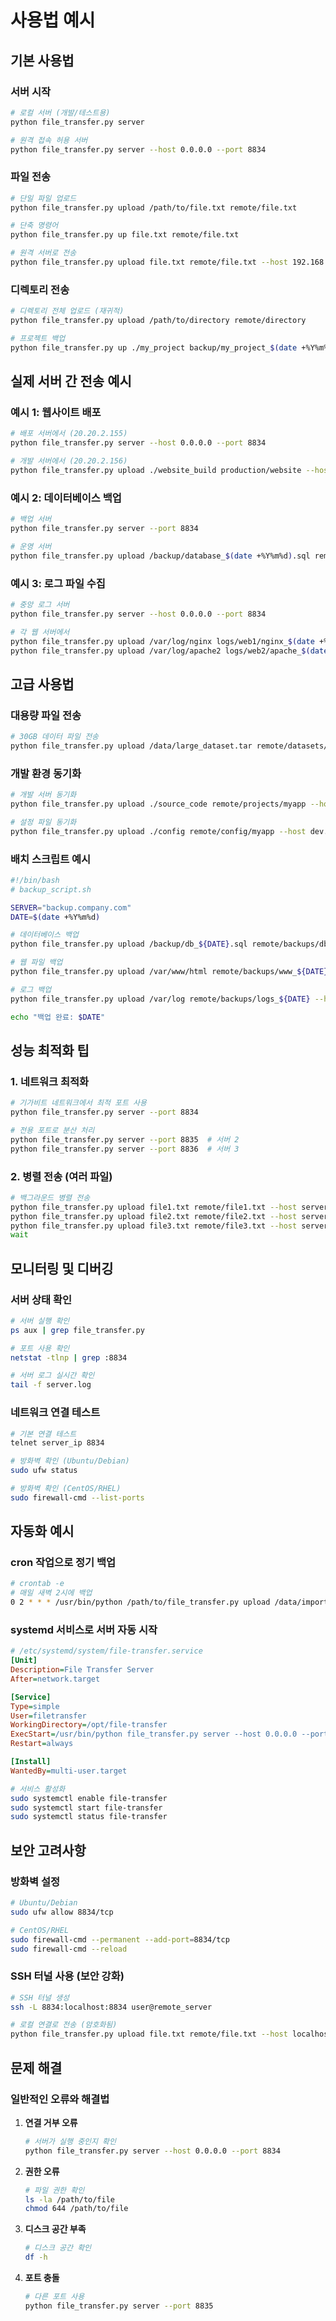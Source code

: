 # 사용법 예시

## 기본 사용법

### 서버 시작
```bash
# 로컬 서버 (개발/테스트용)
python file_transfer.py server

# 원격 접속 허용 서버
python file_transfer.py server --host 0.0.0.0 --port 8834
```

### 파일 전송
```bash
# 단일 파일 업로드
python file_transfer.py upload /path/to/file.txt remote/file.txt

# 단축 명령어
python file_transfer.py up file.txt remote/file.txt

# 원격 서버로 전송
python file_transfer.py upload file.txt remote/file.txt --host 192.168.1.100
```

### 디렉토리 전송
```bash
# 디렉토리 전체 업로드 (재귀적)
python file_transfer.py upload /path/to/directory remote/directory

# 프로젝트 백업
python file_transfer.py up ./my_project backup/my_project_$(date +%Y%m%d)
```

## 실제 서버 간 전송 예시

### 예시 1: 웹사이트 배포
```bash
# 배포 서버에서 (20.20.2.155)
python file_transfer.py server --host 0.0.0.0 --port 8834

# 개발 서버에서 (20.20.2.156)
python file_transfer.py upload ./website_build production/website --host 20.20.2.155 --port 8834
```

### 예시 2: 데이터베이스 백업
```bash
# 백업 서버
python file_transfer.py server --port 8834

# 운영 서버
python file_transfer.py upload /backup/database_$(date +%Y%m%d).sql remote/backups/database_$(date +%Y%m%d).sql --host backup.company.com
```

### 예시 3: 로그 파일 수집
```bash
# 중앙 로그 서버
python file_transfer.py server --host 0.0.0.0 --port 8834

# 각 웹 서버에서
python file_transfer.py upload /var/log/nginx logs/web1/nginx_$(date +%Y%m%d) --host log.company.com
python file_transfer.py upload /var/log/apache2 logs/web2/apache_$(date +%Y%m%d) --host log.company.com
```

## 고급 사용법

### 대용량 파일 전송
```bash
# 30GB 데이터 파일 전송
python file_transfer.py upload /data/large_dataset.tar remote/datasets/large_dataset.tar --host data.company.com
```

### 개발 환경 동기화
```bash
# 개발 서버 동기화
python file_transfer.py upload ./source_code remote/projects/myapp --host dev.company.com

# 설정 파일 동기화
python file_transfer.py upload ./config remote/config/myapp --host dev.company.com
```

### 배치 스크립트 예시
```bash
#!/bin/bash
# backup_script.sh

SERVER="backup.company.com"
DATE=$(date +%Y%m%d)

# 데이터베이스 백업
python file_transfer.py upload /backup/db_${DATE}.sql remote/backups/db_${DATE}.sql --host $SERVER

# 웹 파일 백업
python file_transfer.py upload /var/www/html remote/backups/www_${DATE} --host $SERVER

# 로그 백업
python file_transfer.py upload /var/log remote/backups/logs_${DATE} --host $SERVER

echo "백업 완료: $DATE"
```

## 성능 최적화 팁

### 1. 네트워크 최적화
```bash
# 기가비트 네트워크에서 최적 포트 사용
python file_transfer.py server --port 8834

# 전용 포트로 분산 처리
python file_transfer.py server --port 8835  # 서버 2
python file_transfer.py server --port 8836  # 서버 3
```

### 2. 병렬 전송 (여러 파일)
```bash
# 백그라운드 병렬 전송
python file_transfer.py upload file1.txt remote/file1.txt --host server1 &
python file_transfer.py upload file2.txt remote/file2.txt --host server2 &
python file_transfer.py upload file3.txt remote/file3.txt --host server3 &
wait
```

## 모니터링 및 디버깅

### 서버 상태 확인
```bash
# 서버 실행 확인
ps aux | grep file_transfer.py

# 포트 사용 확인
netstat -tlnp | grep :8834

# 서버 로그 실시간 확인
tail -f server.log
```

### 네트워크 연결 테스트
```bash
# 기본 연결 테스트
telnet server_ip 8834

# 방화벽 확인 (Ubuntu/Debian)
sudo ufw status

# 방화벽 확인 (CentOS/RHEL)
sudo firewall-cmd --list-ports
```

## 자동화 예시

### cron 작업으로 정기 백업
```bash
# crontab -e
# 매일 새벽 2시에 백업
0 2 * * * /usr/bin/python /path/to/file_transfer.py upload /data/important remote/daily_backup_$(date +\%Y\%m\%d) --host backup.server.com
```

### systemd 서비스로 서버 자동 시작
```ini
# /etc/systemd/system/file-transfer.service
[Unit]
Description=File Transfer Server
After=network.target

[Service]
Type=simple
User=filetransfer
WorkingDirectory=/opt/file-transfer
ExecStart=/usr/bin/python file_transfer.py server --host 0.0.0.0 --port 8834
Restart=always

[Install]
WantedBy=multi-user.target
```

```bash
# 서비스 활성화
sudo systemctl enable file-transfer
sudo systemctl start file-transfer
sudo systemctl status file-transfer
```

## 보안 고려사항

### 방화벽 설정
```bash
# Ubuntu/Debian
sudo ufw allow 8834/tcp

# CentOS/RHEL
sudo firewall-cmd --permanent --add-port=8834/tcp
sudo firewall-cmd --reload
```

### SSH 터널 사용 (보안 강화)
```bash
# SSH 터널 생성
ssh -L 8834:localhost:8834 user@remote_server

# 로컬 연결로 전송 (암호화됨)
python file_transfer.py upload file.txt remote/file.txt --host localhost --port 8834
```

## 문제 해결

### 일반적인 오류와 해결법

1. **연결 거부 오류**
   ```bash
   # 서버가 실행 중인지 확인
   python file_transfer.py server --host 0.0.0.0 --port 8834
   ```

2. **권한 오류**
   ```bash
   # 파일 권한 확인
   ls -la /path/to/file
   chmod 644 /path/to/file
   ```

3. **디스크 공간 부족**
   ```bash
   # 디스크 공간 확인
   df -h
   ```

4. **포트 충돌**
   ```bash
   # 다른 포트 사용
   python file_transfer.py server --port 8835
   ``` 